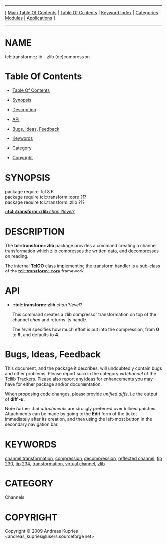 
[//000000001]: # (tcl::transform::zlib \- Reflected/virtual channel support)
[//000000002]: # (Generated from file 'tcllib\_zlib\.man' by tcllib/doctools with format 'markdown')
[//000000003]: # (Copyright &copy; 2009 Andreas Kupries <andreas\_kupries@users\.sourceforge\.net>)
[//000000004]: # (tcl::transform::zlib\(n\) 1 tcllib "Reflected/virtual channel support")

<hr> [ <a href="../../../../toc.md">Main Table Of Contents</a> &#124; <a
href="../../../toc.md">Table Of Contents</a> &#124; <a
href="../../../../index.md">Keyword Index</a> &#124; <a
href="../../../../toc0.md">Categories</a> &#124; <a
href="../../../../toc1.md">Modules</a> &#124; <a
href="../../../../toc2.md">Applications</a> ] <hr>

# NAME

tcl::transform::zlib \- zlib \(de\)compression

# <a name='toc'></a>Table Of Contents

  - [Table Of Contents](#toc)

  - [Synopsis](#synopsis)

  - [Description](#section1)

  - [API](#section2)

  - [Bugs, Ideas, Feedback](#section3)

  - [Keywords](#keywords)

  - [Category](#category)

  - [Copyright](#copyright)

# <a name='synopsis'></a>SYNOPSIS

package require Tcl 8\.6  
package require tcl::transform::core ?1?  
package require tcl::transform::zlib ?1?  

[__::tcl::transform::zlib__ *chan* ?*level*?](#1)  

# <a name='description'></a>DESCRIPTION

The __tcl::transform::zlib__ package provides a command creating a channel
transformation which zlib compresses the written data, and decompresses on
reading\.

The internal __[TclOO](\.\./\.\./\.\./\.\./index\.md\#tcloo)__ class implementing
the transform handler is a sub\-class of the
__[tcl::transform::core](\.\./virtchannel\_core/transformcore\.md)__
framework\.

# <a name='section2'></a>API

  - <a name='1'></a>__::tcl::transform::zlib__ *chan* ?*level*?

    This command creates a zlib compressor transformation on top of the channel
    *chan* and returns its handle\.

    The *level* specifies how much effort is put into the compression, from
    __0__ to __9__, and defaults to __4__\.

# <a name='section3'></a>Bugs, Ideas, Feedback

This document, and the package it describes, will undoubtedly contain bugs and
other problems\. Please report such in the category *virtchannel* of the
[Tcllib Trackers](http://core\.tcl\.tk/tcllib/reportlist)\. Please also report
any ideas for enhancements you may have for either package and/or documentation\.

When proposing code changes, please provide *unified diffs*, i\.e the output of
__diff \-u__\.

Note further that *attachments* are strongly preferred over inlined patches\.
Attachments can be made by going to the __Edit__ form of the ticket
immediately after its creation, and then using the left\-most button in the
secondary navigation bar\.

# <a name='keywords'></a>KEYWORDS

[channel transformation](\.\./\.\./\.\./\.\./index\.md\#channel\_transformation),
[compression](\.\./\.\./\.\./\.\./index\.md\#compression),
[decompression](\.\./\.\./\.\./\.\./index\.md\#decompression), [reflected
channel](\.\./\.\./\.\./\.\./index\.md\#reflected\_channel), [tip
230](\.\./\.\./\.\./\.\./index\.md\#tip\_230), [tip
234](\.\./\.\./\.\./\.\./index\.md\#tip\_234),
[transformation](\.\./\.\./\.\./\.\./index\.md\#transformation), [virtual
channel](\.\./\.\./\.\./\.\./index\.md\#virtual\_channel),
[zlib](\.\./\.\./\.\./\.\./index\.md\#zlib)

# <a name='category'></a>CATEGORY

Channels

# <a name='copyright'></a>COPYRIGHT

Copyright &copy; 2009 Andreas Kupries <andreas\_kupries@users\.sourceforge\.net>
